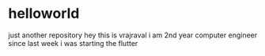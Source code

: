 # helloworld
just another repository
hey this is vrajraval
i am 2nd year computer engineer 
since last week i was starting the flutter 
